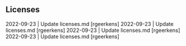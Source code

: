 ## Licenses
2022-09-23 | Update licenses.md  [rgeerkens]
2022-09-23 | Update licenses.md  [rgeerkens]
2022-09-23 | Update licenses.md  [rgeerkens]
2022-09-23 | Update licenses.md  [rgeerkens]